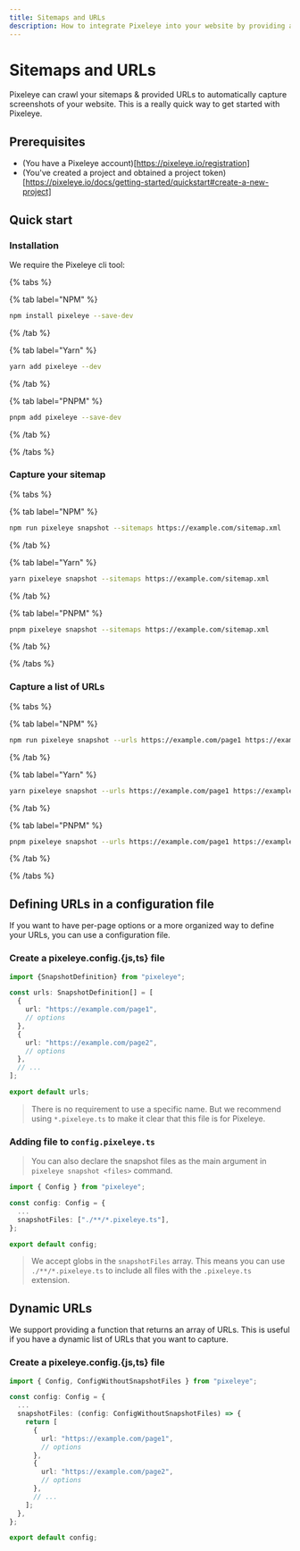 ```yaml
---
title: Sitemaps and URLs
description: How to integrate Pixeleye into your website by providing a sitemap or a list of URLs.
---
```


# Sitemaps and URLs

Pixeleye can crawl your sitemaps & provided URLs to automatically capture screenshots of your website. This is a really quick way to get started with Pixeleye.

## Prerequisites

- (You have a Pixeleye account)[https://pixeleye.io/registration]
- (You've created a project and obtained a project token)[https://pixeleye.io/docs/getting-started/quickstart#create-a-new-project]

## Quick start

### Installation

We require the Pixeleye cli tool:

{% tabs %}

{% tab label="NPM" %}

```bash
npm install pixeleye --save-dev
```

{% /tab %}

{% tab label="Yarn" %}

```bash
yarn add pixeleye --dev
```

{% /tab %}

{% tab label="PNPM" %}

```bash
pnpm add pixeleye --save-dev
```

{% /tab %}

{% /tabs %}

### Capture your sitemap

{% tabs %}

{% tab label="NPM" %}

```bash
npm run pixeleye snapshot --sitemaps https://example.com/sitemap.xml
```

{% /tab %}

{% tab label="Yarn" %}

```bash
yarn pixeleye snapshot --sitemaps https://example.com/sitemap.xml
```

{% /tab %}

{% tab label="PNPM" %}

```bash
pnpm pixeleye snapshot --sitemaps https://example.com/sitemap.xml
```

{% /tab %}

{% /tabs %}

### Capture a list of URLs

{% tabs %}

{% tab label="NPM" %}

```bash
npm run pixeleye snapshot --urls https://example.com/page1 https://example.com/page2
```

{% /tab %}

{% tab label="Yarn" %}

```bash
yarn pixeleye snapshot --urls https://example.com/page1 https://example.com/page2
```

{% /tab %}

{% tab label="PNPM" %}

```bash
pnpm pixeleye snapshot --urls https://example.com/page1 https://example.com/page2
```

{% /tab %}

{% /tabs %}

## Defining URLs in a configuration file

If you want to have per-page options or a more organized way to define your URLs, you can use a configuration file.

### Create a pixeleye.config.{js,ts} file

```snaps.pixeleye.ts
import {SnapshotDefinition} from "pixeleye";

const urls: SnapshotDefinition[] = [
  {
    url: "https://example.com/page1",
    // options
  },
  {
    url: "https://example.com/page2",
    // options
  },
  // ...
];

export default urls;
```

> There is no requirement to use a specific name. But we recommend using `*.pixeleye.ts` to make it clear that this file is for Pixeleye.

### Adding file to `config.pixeleye.ts`

> You can also declare the snapshot files as the main argument in `pixeleye snapshot <files>` command.

```config.pixeleye.ts
import { Config } from "pixeleye";

const config: Config = {
  ...
  snapshotFiles: ["./**/*.pixeleye.ts"],
};

export default config;
```

> We accept globs in the `snapshotFiles` array. This means you can use `./**/*.pixeleye.ts` to include all files with the `.pixeleye.ts` extension.

## Dynamic URLs

We support providing a function that returns an array of URLs. This is useful if you have a dynamic list of URLs that you want to capture.

### Create a pixeleye.config.{js,ts} file

```config.pixeleye.ts
import { Config, ConfigWithoutSnapshotFiles } from "pixeleye";

const config: Config = {
  ...
  snapshotFiles: (config: ConfigWithoutSnapshotFiles) => {
    return [
      {
        url: "https://example.com/page1",
        // options
      },
      {
        url: "https://example.com/page2",
        // options
      },
      // ...
    ];
  },
};

export default config;
```
